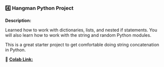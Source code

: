 ### 4️⃣ Hangman Python Project  
**Description:**  


Learned how to work with dictionaries, lists, and nested if statements. You will also learn how to work with the string and random Python modules.

This is a great starter project to get comfortable doing string concatenation in Python.  

🔗 [**Colab Link:**](https://colab.research.google.com/drive/1sCdVccJTQph9MbkQQD3N_wnnxRDKQQ3X?usp=sharing)